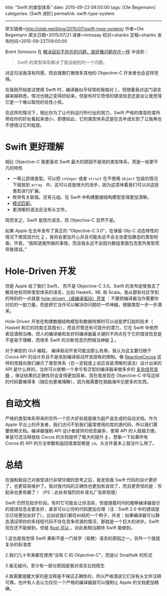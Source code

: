 title: "Swift 的类型体系"
date: 2015-09-23 09:00:00
tags: [Ole Begemann]
categories: [Swift 进阶]
permalink: swift-type-system

---
原文链接=http://oleb.net/blog/2015/07/swift-type-system/
作者=Ole Begemann
原文日期=2015/07/21
译者=mmoaay 
校对=shanks
定稿=shanks
发布时间=2015-09-23T09:00:00


Brent Simmons 在 [解决目前不存在的问题，就好像问题存在一样](http://inessential.com/2015/07/19/solving_problems_i_dont_have_except_th) 中说到：

> Swift 的类型体系解决了我没碰到的一个问题。

对这句话我深有同感，而且我敢打赌很多其他的 Objective-C 开发者也会这样觉得。

在我刚开始尝试使用 Swift 时，编译器似乎经常和我做对 [1](#1) 。但随着我对这门语言越来越熟悉，情况也随之变得好起来，但是有时它奇怪的错误信息还是会让我觉得它是一个难以取悦的任性小孩。

在这样的情况下，相比你为了让代码运行所付出的努力，Swift 严格的类型检查所带给你的好处看起来很小。即便如此，它的类型体系还是在去年成长到了让我再也不想错过它的程度。
<!--more-->

# Swift 更好理解

相比 Objective-C 我更喜欢 Swift 最大的原因不是他的类型体系，而是一些更平凡的特性

 - 一等公民值类型。可以把 `integer` 或者 `struct` 在不使用 `object` 包装的情况下就放到 `array ` 中，这可以说是很大的进步，因为这意味着我们可以对这些类型进行扩展。
 - 枚举有关联值。还有元组。在 Swift 中构建数据结构模型变得更加清晰。
 - [模式匹配](http://www.codingexplorer.com/pattern-matching-in-swift/)。
 - 更清晰的语法且没有头文件。

简而言之，Swift 是现代语言，而 Objective-C 显然不是。

如果 Apple 在去年发布了真正的 “Objective-C 3.0”，在保留 Obj-C 动态特性的情况下使其现代化 [2](#2) ，我将会更加开心并且可能永远不会主张更加静态的类型检查。毕竟，“我知道我所做的事情，而且我永远不会因为数组里面包含意外类型而导致错误。”

# Hole-Driven 开发

但是 Apple 给了我们 Swift， 而不是 Objective-C 3.0。Swift 的发布促使我去了解其他有同样类型体系的语言，比如 Haskell，ML 和 Scala。我从那些社区学到的特别的一点就是 [hole-driven （或编译驱动）开发](http://matthew.brecknell.net/post/hole-driven-haskell/) ：不要把编译器当作需要你对抗的一股力量，而是把它当作可以解决你问题的一件神器，根据类型一步一步滴来。

Hole-Driven 开发在构建数据结构模型和数据转换时可以说是梦幻般的技术（ Haskell 和它的同类尤其擅长），而且尽管还有可提升的潜力，它在 Swift 中依然表现滴相当棒。烦人的编译器和友好的编译器最关键的不同点在于它的错误信息是不是易于理解，而很多 Swift 的诊断信息仍然相当神秘 [3](#3) 。

对于典型的 GUI 编程， 编译驱动开发可能没那么有用，我认为这主要归根于 Cocoa API 的设计并且不是收到编译驱动开发固有的限制。像 [ReactiveCocoa](http://reactivecocoa.io/) 这样的库就向我们展示了类型体系（在一定程度上说应该是清晰的语法）设计出来的 API 是什么样的。当你可以依赖一个幸亏有泛型的编译器来做多步的 [复杂信号变换](https://github.com/ReactiveCocoa/ReactiveCocoa#making-network-requests) ，保证结果的正确性将会变得更加简单。现在我发现在 Objective-C 中写这样的代码要难得多（随后也更难理解），因为我需要在我脑海中记更多的东西。

# 自动文档

严格的类型体系带来的另外一个巨大好处就是做为副产品生成的自动文档。作为 Apple 平台上的开发者，我们访问不到我们最常使用的库的源代码，所以我们需要依赖文档。编译器强制 API 设计者提供的信息越多，使用 API 的人就越方便。单是可选注释就给 Cocoa 的文档提供了极大的提升 [4](#4) 。想象一下如果所有 Cocoa 的 API 的方法参数和返回值类型都是 `id`。头文件基本上就没什么用了。

# 总结

在强制我自己对类型进行非常仔细的思考之后，我发现我 Swift 代码的设计更好了，也更容易维护了。我对我代码的正确性也更加有自信了，而且更奇怪的是：写起来也更有趣了！（PS：此处有强烈的补肾丸广告即视感）

Swift 仍然在起步阶段。有时它可能会让你沮丧，但是随着时间的推移编译器提示的错误信息会更友好，甚至可以让你的代码更加合理（注：Swift 2.0 中的错误提示已经更加友好了）。比如说我们都在纠结的一个例子，并发：如果编译器可以静态滴证明你的多线程代码不存在竞争资源的情况，那就是一个巨大的进步。Swift 现在还不能做到，但是 [Rust 可以](https://doc.rust-lang.org/book/concurrency.html) 。对此我相当期待 Swift 能做到。

<a name="1">1.这也是我觉得 Swift 果断不是一门易学（易教）语言的原因之一。另外一个就是复杂的标准库</a>

<a name="2">2.我们几十年来都在使用“没有 C 的 Objective-C”，而是以 Smalltalk 的形式</a>

<a name="3">3.毫无疑问，至少有一部分原因是我对语言比较陌生</a>

<a name="4">4.我需要提醒大家的是注释是不保证正确性的，所以严格滴说它们没有头文件注释可靠。也许有人会认为仅仅一个严格的编译器就可以强制让 Apple 的文档更加精确。</a>